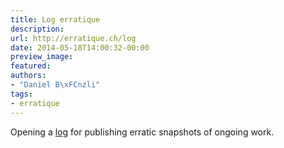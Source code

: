 ```yaml
---
title: Log erratique
description:
url: http://erratique.ch/log
date: 2014-05-18T14:00:32-00:00
preview_image:
featured:
authors:
- "Daniel B\xFCnzli"
tags:
- erratique
---
```


<p>Opening a <a href="https://erratique.ch/log">log</a> for publishing erratic snapshots of ongoing work.</p>
